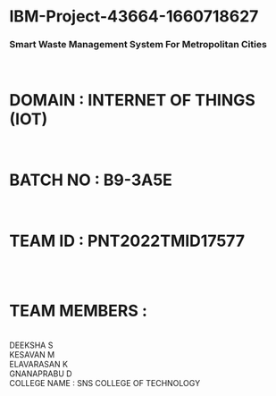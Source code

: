# IBM-Project-43664-1660718627

<h3>Smart Waste Management System For Metropolitan Cities</h3> <br>

<h1>DOMAIN : INTERNET OF THINGS (IOT) </h1> <br>
<h1>BATCH NO : B9-3A5E </h1> <br>
<h1>TEAM ID : PNT2022TMID17577 </h1> <br> <br>

<h1>TEAM MEMBERS : </h1><br>
DEEKSHA S <br>
KESAVAN M <br>
ELAVARASAN K <br>
GNANAPRABU D <br>
COLLEGE NAME : SNS COLLEGE OF TECHNOLOGY
